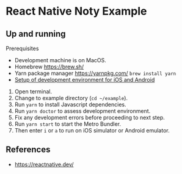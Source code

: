 # React Native Noty Example

## Up and running

Prerequisites

- Development machine is on MacOS.
- Homebrew <https://brew.sh/>
- Yarn package manager <https://yarnpkg.com/> `brew install yarn`
- [Setup of development environment for iOS and Android](https://reactnative.dev/docs/environment-setup)

1. Open terminal.
2. Change to example directory (`cd ~/example`).
3. Run `yarn` to install Javascript dependencies.
4. Run `yarn doctor` to assess development environment.
5. Fix any development errors before proceeding to next step.
7. Run `yarn start` to start the Metro Bundler.
8. Then enter `i` or `a` to run on iOS simulator or Android emulator.

## References

- <https://reactnative.dev/>
